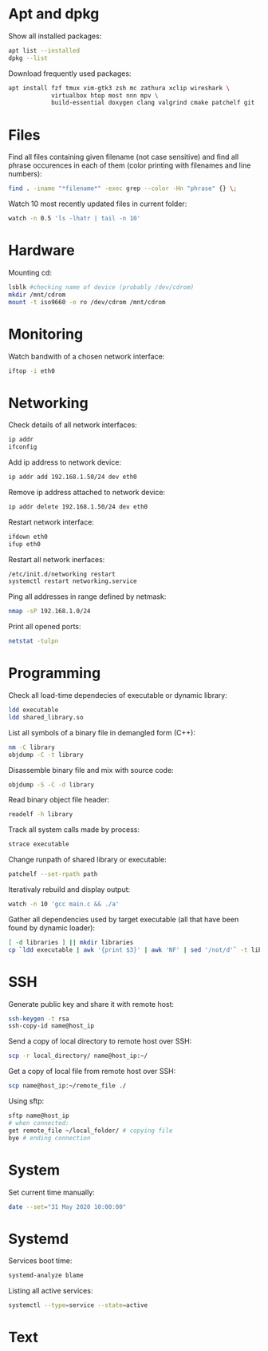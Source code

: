 # Apt and dpkg
Show all installed packages:
```bash
apt list --installed
dpkg --list
```
Download frequently used packages:
```bash
apt install fzf tmux vim-gtk3 zsh mc zathura xclip wireshark \
            virtualbox htop most nnn mpv \
            build-essential doxygen clang valgrind cmake patchelf git 
```

# Files
Find all files containing given filename (not case sensitive) and find all phrase occurences in each of them (color printing with filenames and line numbers):
```bash
find . -iname "*filename*" -exec grep --color -Hn "phrase" {} \;
```
Watch 10 most recently updated files in current folder:
```bash
watch -n 0.5 'ls -lhatr | tail -n 10'
```

# Hardware
Mounting cd:
```bash
lsblk #checking name of device (probably /dev/cdrom)
mkdir /mnt/cdrom
mount -t iso9660 -o ro /dev/cdrom /mnt/cdrom
```

# Monitoring
Watch bandwith of a chosen network interface:
```bash
iftop -i eth0
```
# Networking
Check details of all network interfaces:
```bash
ip addr
ifconfig
```
Add ip address to network device:
```bash
ip addr add 192.168.1.50/24 dev eth0
```
Remove ip address attached to network device:
```bash
ip addr delete 192.168.1.50/24 dev eth0
```
Restart network interface:
```bash
ifdown eth0
ifup eth0
```
Restart all network inerfaces:
```bash
/etc/init.d/networking restart
systemctl restart networking.service
```
Ping all addresses in range defined by netmask:
```bash
nmap -sP 192.168.1.0/24
```
Print all opened ports:
```bash
netstat -tulpn
```

# Programming
Check all load-time dependecies of executable or dynamic library:
```bash
ldd executable
ldd shared_library.so
```

List all symbols of a binary file in demangled form (C++):
```bash
nm -C library
objdump -C -t library
```

Disassemble binary file and mix with source code:
```bash
objdump -S -C -d library
```
Read binary object file header:
```bash
readelf -h library
```

Track all system calls made by process:
```bash
strace executable
```

Change runpath of shared library or executable:
```bash
patchelf --set-rpath path
```

Iterativaly rebuild and display output:
```bash
watch -n 10 'gcc main.c && ./a'
```
Gather all dependencies used by target executable (all that have been found by dynamic loader):
```bash
[ -d libraries ] || mkdir libraries
cp `ldd executable | awk '{print $3}' | awk 'NF' | sed '/not/d'` -t libraries
```


# SSH
Generate public key and share it with remote host:
```bash
ssh-keygen -t rsa
ssh-copy-id name@host_ip
```

Send a copy of local directory to remote host over SSH:
```bash
scp -r local_directory/ name@host_ip:~/
```

Get a copy of local file from remote host over SSH:
```bash
scp name@host_ip:~/remote_file ./
```

Using sftp:
```bash
sftp name@host_ip
# when connected: 
get remote_file ~/local_folder/ # copying file
bye # ending connection
```

# System
Set current time manually:
```bash
date --set="31 May 2020 10:00:00"
```

# Systemd
Services boot time:
```bash
systemd-analyze blame
```

Listing all active services:
```bash
systemctl --type=service --state=active

```

# Text